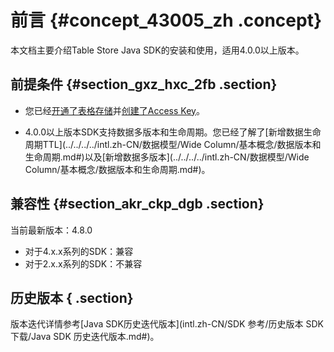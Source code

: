 # 前言 {#concept_43005_zh .concept}

本文档主要介绍Table Store Java SDK的安装和使用，适用4.0.0以上版本。

## 前提条件 {#section_gxz_hxc_2fb .section}

-   您已经[开通了表格存储](../../../../intl.zh-CN/快速入门/开通表格存储服务.md)并[创建了Access Key](../../../../intl.zh-CN/通用参考/创建AccessKey.md)。

-   4.0.0以上版本SDK支持数据多版本和生命周期。您已经了解了[新增数据生命周期TTL](../../../../intl.zh-CN/数据模型/Wide Column/基本概念/数据版本和生命周期.md#)以及[新增数据多版本](../../../../intl.zh-CN/数据模型/Wide Column/基本概念/数据版本和生命周期.md#)。

## 兼容性 {#section_akr_ckp_dgb .section}

当前最新版本：4.8.0

-   对于4.x.x系列的SDK：兼容
-   对于2.x.x系列的SDK：不兼容

## 历史版本 { .section}

版本迭代详情参考[Java SDK历史迭代版本](intl.zh-CN/SDK 参考/历史版本 SDK 下载/Java SDK 历史迭代版本.md#)。

